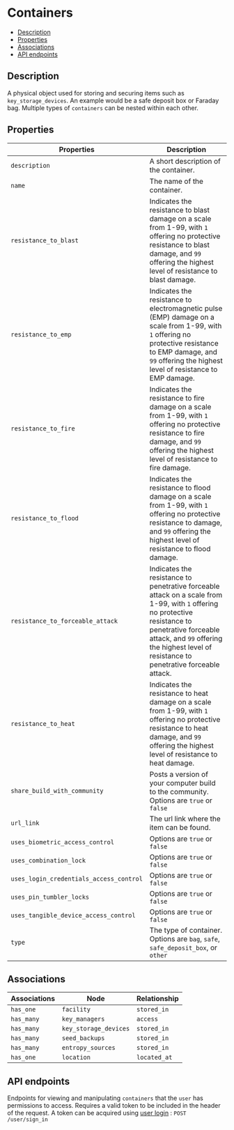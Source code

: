 # Containers

- [Description](#description)
- [Properties](#properties)
- [Associations](#associations)
- [API endpoints](#api-endpoints)

## Description

A physical object used for storing and securing items such as `key_storage_devices`. An example would be a safe deposit box or Faraday bag. Multiple types of `containers` can be nested within each other.

## Properties

| Properties | Description |
| --- | --- |
| `description` | A short description of the container. |
| `name` | The name of the container. |
| `resistance_to_blast` | Indicates the resistance to blast damage on a scale from 1-99, with `1` offering no protective resistance to blast damage, and `99` offering the highest level of resistance to blast damage. |
| `resistance_to_emp` | Indicates the resistance to electromagnetic pulse (EMP) damage on a scale from 1-99, with `1` offering no protective resistance to EMP damage, and `99` offering the highest level of resistance to EMP damage. |
| `resistance_to_fire` | Indicates the resistance to fire damage on a scale from 1-99, with `1` offering no protective resistance to fire damage, and `99` offering the highest level of resistance to fire damage. |
| `resistance_to_flood` | Indicates the resistance to flood damage on a scale from 1-99, with `1` offering no protective resistance to damage, and `99` offering the highest level of resistance to flood damage. |
| `resistance_to_forceable_attack` | Indicates the resistance to penetrative forceable attack on a scale from 1-99, with `1` offering no protective resistance to penetrative forceable attack, and `99` offering the highest level of resistance to penetrative forceable attack. |
| `resistance_to_heat` | Indicates the resistance to heat damage on a scale from 1-99, with `1` offering no protective resistance to heat damage, and `99` offering the highest level of resistance to heat damage. |
| `share_build_with_community` | Posts a version of your computer build to the community.  Options are `true` or `false` |
| `url_link` | The url link where the item can be found. |
| `uses_biometric_access_control` | Options are `true` or `false` |
| `uses_combination_lock` | Options are `true` or `false` |
| `uses_login_credentials_access_control` | Options are `true` or `false` |
| `uses_pin_tumbler_locks` | Options are `true` or `false` |
| `uses_tangible_device_access_control` | Options are `true` or `false` |
| `type` | The type of container. Options are `bag`, `safe`, `safe_deposit_box`, or `other`|

## Associations

| Associations | Node | Relationship |
| --- | --- | --- |
| `has_one` | `facility` | `stored_in` |
| `has_many` | `key_managers` | `access` |
| `has_many` | `key_storage_devices` | `stored_in` |
| `has_many` | `seed_backups` | `stored_in` |
| `has_many` | `entropy_sources` | `stored_in` |
| `has_one` | `location` | `located_at` |

## API endpoints

Endpoints for viewing and manipulating `containers` that the `user` has permissions to access. Requires a valid token to be included in the header of the request. A token can be acquired using [user login](../../api_docs/open/login.md) : `POST /user/sign_in`

<!-- * [Show Accessible Containers](api_docs/containers/get.md) : `GET /containers/`
* [Create A Container](api_docs/containers/post.md) : `POST /containers/`
* [Show A Container](api_docs/containers/id/get.md) : `GET /containers/:id/`
* [Update A Container](api_docs/containers/id/put.md) : `PUT /containers/:id/`
* [Delete A Container](api_docs/containers/id/delete.md) : `DELETE /containers/:id/` -->
